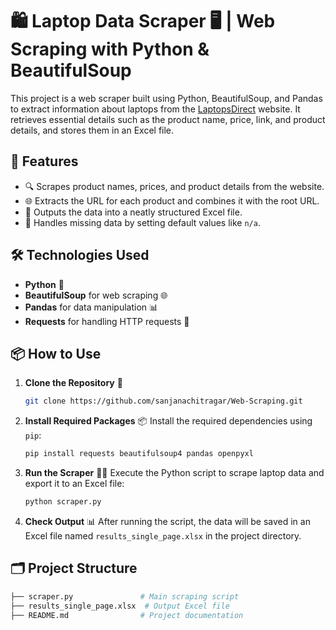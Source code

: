 # 🛍️ Laptop Data Scraper 🖥️ | Web Scraping with Python & BeautifulSoup

This project is a web scraper built using Python, BeautifulSoup, and Pandas to extract information about laptops from the [LaptopsDirect](https://www.laptopsdirect.co.uk/ct/laptops-and-netbooks/laptops) website. It retrieves essential details such as the product name, price, link, and product details, and stores them in an Excel file.

## 🚀 Features

- 🔍 Scrapes product names, prices, and product details from the website.
- 🌐 Extracts the URL for each product and combines it with the root URL.
- 📝 Outputs the data into a neatly structured Excel file.
- 🧹 Handles missing data by setting default values like `n/a`.

## 🛠️ Technologies Used

- **Python** 🐍
- **BeautifulSoup** for web scraping 🌐
- **Pandas** for data manipulation 📊
- **Requests** for handling HTTP requests 🔗

## 📦 How to Use

1. **Clone the Repository** 📁
   ```bash
   git clone https://github.com/sanjanachitragar/Web-Scraping.git
   ```

2. **Install Required Packages** 📦
   Install the required dependencies using `pip`:
   ```bash
   pip install requests beautifulsoup4 pandas openpyxl
   ```

3. **Run the Scraper** 🏃‍♂️
   Execute the Python script to scrape laptop data and export it to an Excel file:
   ```bash
   python scraper.py
   ```

4. **Check Output** 📊
   After running the script, the data will be saved in an Excel file named `results_single_page.xlsx` in the project directory.

## 🗂️ Project Structure

```bash
├── scraper.py               # Main scraping script
├── results_single_page.xlsx  # Output Excel file
├── README.md                # Project documentation
```

